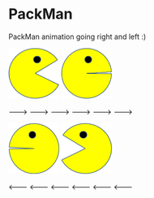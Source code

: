# PackMan

PackMan animation going right and left :)

<img src="PacMan1.png" width="100" height="100"> <img src="PacMan2.png" width="100" height="100">

---> ---> ---> ---> ---> --->

<img src="PacMan4.png" width="100" height="100"> <img src="PacMan3.png" width="100" height="100">

<--- <--- <--- <--- <--- <---
